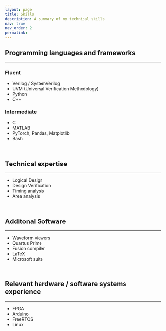 ```yaml
---
layout: page
title: Skills
description: A summary of my technical skills
nav: true
nav_order: 2
permalink: 
---
```


## Programming languages and frameworks
---
### Fluent
- Verilog / SystemVerilog
- UVM (Universal Verification Methodology)
- Python
- C++

### Intermediate
- C
- MATLAB
- PyTorch, Pandas, Matplotlib
- Bash

&nbsp;

## Technical expertise
---
- Logical Design
- Design Verification
- Timing analysis
- Area analysis

&nbsp;

## Additonal Software
---
- Waveform viewers
- Quartus Prime
- Fusion compiler
- LaTeX
- Microsoft suite
  
&nbsp;

## Relevant hardware / software systems experience
---
- FPGA
- Arduino
- FreeRTOS
- Linux

